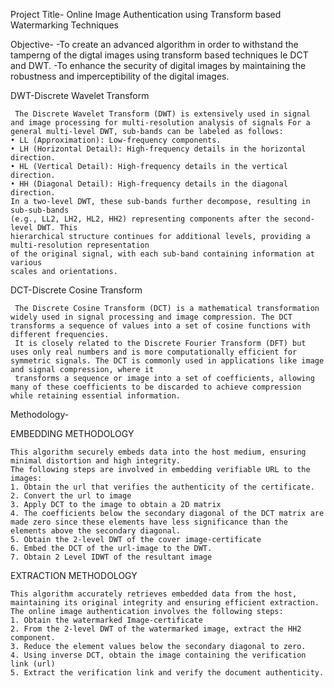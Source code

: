 Project Title- Online Image Authentication using Transform based Watermarking Techniques

Objective-
    -To create an advanced algorithm in order to withstand the tamperng of the digtal images using transform based techniques le DCT and DWT.
    -To enhance the security of digital images by maintaining the robustness and imperceptibility of the digital images.

DWT-Discrete Wavelet Transform

     The Discrete Wavelet Transform (DWT) is extensively used in signal and image processing for multi-resolution analysis of signals For a general multi-level DWT, sub-bands can be labeled as follows:
    • LL (Approximation): Low-frequency components.
    • LH (Horizontal Detail): High-frequency details in the horizontal direction.
    • HL (Vertical Detail): High-frequency details in the vertical direction.
    • HH (Diagonal Detail): High-frequency details in the diagonal direction.
    In a two-level DWT, these sub-bands further decompose, resulting in sub-sub-bands
    (e.g., LL2, LH2, HL2, HH2) representing components after the second-level DWT. This
    hierarchical structure continues for additional levels, providing a multi-resolution representation
    of the original signal, with each sub-band containing information at various
    scales and orientations.

DCT-Discrete Cosine Transform

     The Discrete Cosine Transform (DCT) is a mathematical transformation widely used in signal processing and image compression. The DCT transforms a sequence of values into a set of cosine functions with different frequencies. 
     It is closely related to the Discrete Fourier Transform (DFT) but uses only real numbers and is more computationally efficient for symmetric signals. The DCT is commonly used in applications like image and signal compression, where it
     transforms a sequence or image into a set of coefficients, allowing many of these coefficients to be discarded to achieve compression while retaining essential information.
   

Methodology-

   EMBEDDING METHODOLOGY


    This algorithm securely embeds data into the host medium, ensuring minimal distortion and high integrity.
    The following steps are involved in embedding verifiable URL to the images:
    1. Obtain the url that verifies the authenticity of the certificate.
    2. Convert the url to image
    3. Apply DCT to the image to obtain a 2D matrix
    4. The coefficients below the secondary diagonal of the DCT matrix are made zero since these elements have less significance than the elements above the secondary diagonal.
    5. Obtain the 2-level DWT of the cover image-certificate
    6. Embed the DCT of the url-image to the DWT.
    7. Obtain 2 Level IDWT of the resultant image

   EXTRACTION METHODOLOGY


    This algorithm accurately retrieves embedded data from the host, maintaining its original integrity and ensuring efficient extraction.
    The online image authentication involves the following steps:
    1. Obtain the watermarked Image-certificate
    2. From the 2-level DWT of the watermarked image, extract the HH2 component.
    3. Reduce the element values below the secondary diagonal to zero.
    4. Using inverse DCT, obtain the image containing the verification link (url)
    5. Extract the verification link and verify the document authenticity.


